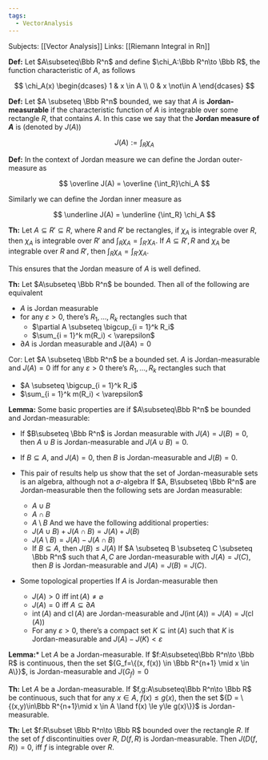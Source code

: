 ```yaml
---
tags:
  - VectorAnalysis
---
```

Subjects: [[Vector Analysis]] 
Links: [[Riemann Integral in Rn]]

**Def:** Let $A\subseteq\Bbb R^n$ and define $\chi_A:\Bbb R^n\to \Bbb R$, the function characteristic of $A$, as follows

$$ \chi_A(x) \begin{dcases} 1 & x \in A \\ 0 & x \not\in A \end{dcases} $$

**Def:** Let $A \subseteq \Bbb R^n$ bounded, we say that $A$ is **Jordan-measurable** if the characteristic function of $A$ is integrable over some rectangle $R$, that contains $A$. In this case we say that the **Jordan measure of $A$** is (denoted by $J(A)$)

$$ J(A) := \int _R \chi_A $$

**Def:** In the context of Jordan measure we can define the Jordan outer-measure as

$$ \overline J(A) = \overline {\int_R}\chi_A $$

Similarly we can define the Jordan inner measure as

$$ \underline J(A) = \underline {\int_R} \chi_A $$

**Th:** Let $A \subseteq R' \subseteq R$, where $R$ and $R'$ be rectangles, if $\chi_A$ is integrable over $R$, then $\chi_A$ is integrable over $R'$ and $\int_R \chi_A = \int _{R'} \chi_A$. If $A\subseteq R', R$ and $\chi_A$ be integrable over $R$ and $R'$, then $\int_R \chi_A = \int _{R'} \chi_A$.

This ensures that the Jordan measure of $A$ is well defined.

********Th:******** Let $A\subseteq \Bbb R^n$ be bounded. Then all of the following are equivalent
- $A$ is Jordan measurable
- for any $\varepsilon >0$, there’s $R_1,\dots, R_k$ rectangles such that
    - $\partial A \subseteq \bigcup_{i = 1}^k R_i$
    - $\sum_{i = 1}^k m(R_i) < \varepsilon$
- $\partial A$ is Jordan measurable and $J(\partial A) =0$

Cor: Let $A \subseteq \Bbb R^n$ be a bounded set. $A$ is Jordan-measurable and $J(A) = 0$ iff for any $\varepsilon>0$ there’s $R_1,\dots, R_k$ rectangles such that
- $A \subseteq \bigcup_{i = 1}^k R_i$
- $\sum_{i = 1}^k m(R_i) < \varepsilon$

**************Lemma:************** Some basic properties are if $A\subseteq\Bbb R^n$ be bounded and Jordan-measurable:
- If $B\subseteq \Bbb R^n$ is Jordan measurable with $J(A) = J(B) =0$, then $A \cup B$ is Jordan-measurable and $J(A\cup B) =0$.
- If $B \subseteq A$, and $J(A) =0$, then $B$ is Jordan-measurable and $J(B) =0$.
- This pair of results help us show that the set of Jordan-measurable sets is an algebra, although not a $\sigma$-algebra
    If $A, B\subseteq \Bbb R^n$ are Jordan-measurable then the following sets are Jordan measurable:
    - $A \cup B$
    - $A\cap B$
    - $A\setminus B$
    And we have the following additional properties:
    - $J(A\cup B) + J(A\cap B) = J(A)+J(B)$
    - $J(A\setminus B) = J(A) -J(A\cap B)$
    - If $B\subseteq A$, then $J(B) \le J(A)$
    If $A \subseteq B \subseteq C \subseteq \Bbb R^n$ such that $A, C$ are Jordan-measurable with $J(A)=J(C)$, then $B$ is Jordan-measurable and $J(A) =J(B) =J(C)$.
    
- Some topological properties
    If $A$ is Jordan-measurable then
    - $J(A) > 0$ iff $\operatorname{int}(A) \ne \varnothing$
    - $J(A) = 0$ iff $A \subseteq \partial A$
    - $\operatorname{int}(A)$ and $\operatorname{cl}(A)$ are Jordan-measurable and $J(\operatorname{int}(A)) = J(A) = J(\operatorname{cl}(A))$
    - For any $\varepsilon>0$, there’s a compact set $K\subseteq \operatorname{int}({A})$ such that $K$ is Jordan-measurable and $J(A) - J(K) < \varepsilon$

********Lemma:********* Let $A$ be a Jordan-measurable. If $f:A\subseteq\Bbb R^n\to \Bbb R$ is continuous, then the set ${G_f=\{(x, f(x)) \in \Bbb R^{n+1} \mid x \in A\}}$, is Jordan-measurable and $J(G_f) =0$

********Th:******** Let $A$ be a Jordan-measurable. If $f,g:A\subseteq\Bbb R^n\to \Bbb R$ be continuous, such that for any $x \in A$, $f(x) \le g(x)$, then the set ${D = \{(x,y)\in\Bbb R^{n+1}\mid x \in A \land f(x) \le y\le g(x)\}}$ is Jordan-measurable.

********Th:******** Let $f:R\subset \Bbb R^n\to \Bbb R$ bounded over the rectangle $R$. If the set of $f$ discontinuities over $R$, $D(f,R)$ is Jordan-measurable. Then $J(D(f, R)) =0$, iff $f$ is integrable over $R$.
